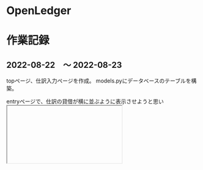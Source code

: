 # OpenLedger



# 作業記録

## 2022-08-22　〜 2022-08-23
topページ、仕訳入力ページを作成。
models.pyにデータベースのテーブルを構築。

entryページで、仕訳の貸借が横に並ぶように表示させようと思い <iframe> と debit_side.html（子）, credit_side.html（子） を使って表示させるところまではできたが、
いざentry.html（親）でsubmitしてみたら子要素の情報がPOSTできなかった。解決できず保留中。

## 2022-08-24
勘定科目リストを作成。
地道にadmin画面に打ち込んだのち、 manage.py dumpdata journal.account > account.json にて出力。
vscodeのjson整形機能に思わず「おー」と声が出た。
Gitを入れていたものの add, commit, push していなかったので、これらを実行

* Gitカンペ
  * git add .
  * git commit
  * git push origin main

## 2022-08-25
試算表を表示するページ trial_balance.html を作成しようとして詰まる。
 * 仕訳テーブルから借方・貸方を集計しようとして、 Journal.objects.all() でデータを取得しようとしたがなぜか仕訳番号しか取得できなかった。仕方なく for ループで Journal.objects.get(pk=pk) として1行ずつ取得した。
 * 取得したデータ(dict形式)をhtmlで表示させようとしたけど表示されなかった。
 * 結局「総勘定元帳テーブル」がないと処理しにくい？「仕訳テーブル」と「総勘定元帳テーブル」は内容がかぶるからどちらか一つにしたい（軽量化のため）。
 * 試算表は view.py の中で完成させたい。どうしたらうまくいくか？

Journalテーブルからviews.pyの trial_balance にデータを引っ張ってきて、 trial_balance の中で仕訳の集計＆期末残高の計算（期首残高どうする？？？）をしたものを trial_balance.html に渡して表示する、みたいなことを実現したい。

## 2022-08-26
昨日の続きで trial_balance.html に取り組んだ。無事に試算表っぽい表示ができるようになった。
月次や四半期ではまだ表示できない。

entry.html で、勘定科目をプルダウンリストで選択できるようにしようとして詰まる。
プルダウンリストは作れたが、その値をどのようにPUSHすれば仕訳テーブルに取り込めるかわからなかった。


## 2022-08-27
django form に入力した値のPUSHの取得だが、
 <tag name="fuga"> {{ form.form }} </tag>
 みたいな感じで上手くいかないだろうか？

 models.py で、数値が入る予定の部分（科目コード等のコード）を、CharFieleからIntegerFieldに変更した。

 ## 2022-08-29
 entry.html で勘定科目の選択をプルダウンリストにすることはできたが、プルダウンリストの値を取得できない。 views.py の方で取得できることはできるが、 <form>タグ内の最後の仕訳科目しか抽出できない（各仕訳の勘定科目をリスト形式で取得できない）。
  >https://kleinblog.net/django-choice-field.html

 <tag value="xx">{{ account }}</tag>みたいなかんじでvalue に account を代入しようと Javascript を書いてみたが、うまくい方なかった。

 * プルダウンリストで表示した値を value に入れる方法を見つける。もしくはほかの方法を考える。
 * 複数のユーザー（利用者）がいる場合に、DBは各ユーザーごとに作ることになるのか？一般的なSNSの事例からユーザーとDBの関係を理解する。

 ## 2022-08-30
 ### 勘定科目のプルダウンリストの要素
 {% for account in accounts %}
  {{ account }}
{% endfor %}
↓
<select name="account" required id="id_accont">
<option value="11102">11102 小口現金</option>

選択された値は、"account" としてFormから送信されている。
<input>タグの name="debit-account" name="credit-account" は無視されている。

借方・貸方金額の一致チェックを javascript で行うことは成功したが、一致している場合にsubmit処理をすることができなかった。 if alert else submit をできるようにする。

## 2022-08-31
貸借金額の一致チェックは、javscriptを使ってブラウザ側で処理することがどうしてもうまくいかなかった。そのためバックエンドで実行することとした。
一方で、バックエンドで貸借不一致を検出した場合に元の仕訳入力ページに戻るが、戻った際にプルダウンリストで入力した勘定科目に元々入力していた値をいれることはできなかった。
プルダウンリストをやめて「入力フォーム＋サジェスチョン機能」に変えようとしたが、サジェスチョン機能をhtmlに落とし込むことができなかった（admin画面で実装することはできた）
> https://qiita.com/sukobuto/items/2ea0793608c0ca238367

テストのために作ってそのまま残してあるもの

### admin.py
@admin.register(TestTable)
class TestAdmin(admin.ModelAdmin):
    form = ChoiceAccountForm2

### forms.py
class ChoiceAccountForm2(forms.ModelForm):
    class Meta:
        model = TestTable
        fields = ('__all__')
        widgets = {
            'account': autocomplete.ModelSelect2(url='account-autocomplete')
        }


### OSSL > urls.py
    path('account-autocomplete/',views.AccountsAutoComplete.as_view(), name='account-autocomplete'),

### views.py
class AccountsAutoComplete(autocomplete.Select2QuerySetView):
    def get_queryset(self):

        qs = Account.objects.all()
        if self.q:
            qs = qs.filter()

        return qs

### OSSL > settings.py > INSTALLED_APP
    'dal',
    'dal_select2',

## 2022-09-01
balance_sheet.html, profit_loss_statement.html を作成。
views.py で make_balance_sheet, make_profit_loss_statement 関数を作成。基本的には make_trial_balance をコピーしただけ。

BS、PL表示用には集計項目（流動資産合計、固定資産合計...etc）を作らなきゃいけないけど未着手。


## 2022-09-02
views.py make_trial_balance関数を修正。
* model定義で勘定科目コードが数値となったために、参照エラーとなって何も勘定科目が表示されなくなっていたので修正した。
make_balance_sheet, make_profit_loss_statement も同様に修正。
* TB、BS、PLは、Accountテーブルの「件数」を取得し、pk = range(1, 件数) みたいなイメージでデータを取得していたが、これだとAccountの追加・削除によってpk ( id ) が連番でなくなることで、網羅的に表示することができなくなってしまう。そのため純粋に account_code を抽出するように変更した。

## 2022-09-05
ユーザー登録機能を追加した。